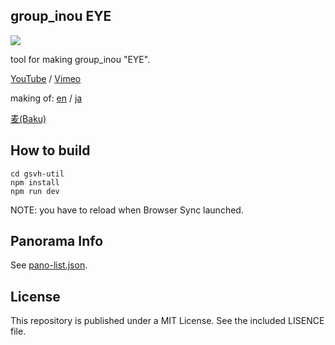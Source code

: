 group_inou EYE
-----

![](http://baku89.com/wp-content/uploads/2015/06/gif-05.gif)

tool for making group_inou "EYE".

[YouTube](https://www.youtube.com/watch?v=WSFeje8-4Vc) / [Vimeo](https://vimeo.com/132051052)

making of: [en](http://baku89.com/article/2216) / [ja](http://baku89.com/article/2118)

[麦(Baku)](http://baku89.com)

## How to build

```
cd gsvh-util
npm install
npm run dev
```

NOTE: you have to reload when Browser Sync launched.

## Panorama Info

See [pano-list.json](./assets/pano-list.json).

## License

This repository is published under a MIT License. See the included LISENCE file.
